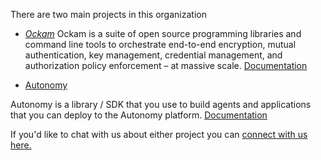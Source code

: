There are two main projects in this organization

* [_Ockam_](https://github.com/build-trust/ockam)
Ockam is a suite of open source programming libraries and command line tools to
orchestrate end-to-end encryption, mutual authentication, key management, credential
management, and authorization policy enforcement – at massive scale.
[Documentation](https://docs.ockam.io/)


* [ Autonomy ](https://github.com/build-trust/autonomy)

Autonomy is a library / SDK that you use to build agents and applications that you can deploy to the Autonomy platform.
[Documentation](https://autonomy.computer/docs)



If you'd like to chat with us about either project you can [connect with us here.](https://autonomy.computer/contact/form)

